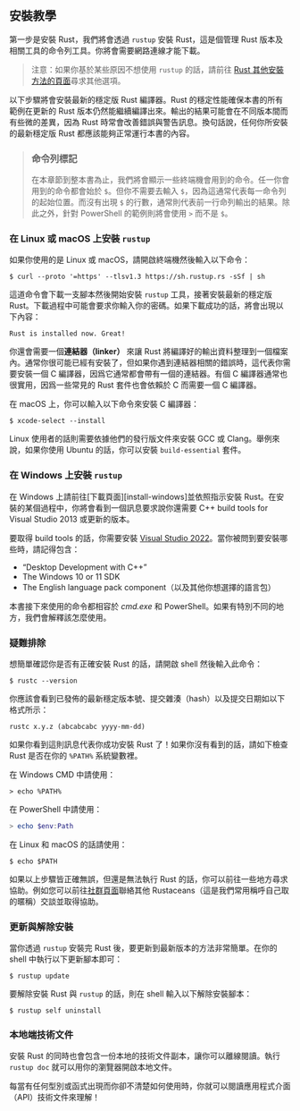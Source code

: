 ## 安裝教學

第一步是安裝 Rust，我們將會透過 `rustup` 安裝 Rust，這是個管理 Rust 版本及相關工具的命令列工具。你將會需要網路連線才能下載。

> 注意：如果你基於某些原因不想使用 `rustup` 的話，請前往 [Rust 其他安裝方法的頁面][otherinstall]尋求其他選項。

以下步驟將會安裝最新的穩定版 Rust 編譯器。Rust 的穩定性能確保本書的所有範例在更新的 Rust 版本仍然能繼續編譯出來。輸出的結果可能會在不同版本間而有些微的差異，因為 Rust 時常會改善錯誤與警告訊息。換句話說，任何你所安裝的最新穩定版 Rust 都應該能夠正常運行本書的內容。

> ### 命令列標記
>
> 在本章節到整本書為止，我們將會顯示一些終端機會用到的命令。任一你會用到的命令都會始於 `$`。但你不需要去輸入 `$`，因為這通常代表每一命令列的起始位置。而沒有出現 `$` 的行數，通常則代表前一行命列輸出的結果。除此之外，針對 PowerShell 的範例則將會使用 `>` 而不是 `$`。

### 在 Linux 或 macOS 上安裝 `rustup`

如果你使用的是 Linux 或 macOS，請開啟終端機然後輸入以下命令：

```console
$ curl --proto '=https' --tlsv1.3 https://sh.rustup.rs -sSf | sh
```

這道命令會下載一支腳本然後開始安裝 `rustup` 工具，接著安裝最新的穩定版 Rust。下載過程中可能會要求你輸入你的密碼。如果下載成功的話，將會出現以下內容：

```text
Rust is installed now. Great!
```

你還會需要一個**連結器（linker）** 來讓 Rust 將編譯好的輸出資料整理到一個檔案內。通常你很可能已經有安裝了，但如果你遇到連結器相關的錯誤時，這代表你需要安裝一個 C 編譯器，因爲它通常都會帶有一個的連結器。有個 C 編譯器通常也很實用，因爲一些常見的 Rust 套件也會依賴於 C 而需要一個 C 編譯器。

在 macOS 上，你可以輸入以下命令來安裝 C 編譯器：

```console
$ xcode-select --install
```

Linux 使用者的話則需要依據他們的發行版文件來安裝 GCC 或 Clang。舉例來說，如果你使用 Ubuntu 的話，你可以安裝 `build-essential` 套件。


### 在 Windows 上安裝 `rustup`

在 Windows 上請前往[下載頁面][install-windows]並依照指示安裝 Rust。在安裝的某個過程中，你將會看到一個訊息要求說你還需要 C++ build tools for Visual Studio 2013 或更新的版本。

要取得 build tools 的話，你需要安裝 [Visual Studio 2022][visualstudio]。當你被問到要安裝哪些時，請記得包含：

* “Desktop Development with C++”
* The Windows 10 or 11 SDK
* The English language pack component（以及其他你想選擇的語言包）

本書接下來使用的命令都相容於 *cmd.exe* 和 PowerShell。如果有特別不同的地方，我們會解釋該怎麼使用。

### 疑難排除

想簡單確認你是否有正確安裝 Rust 的話，請開啟 shell 然後輸入此命令：

```console
$ rustc --version
```

你應該會看到已發佈的最新穩定版本號、提交雜湊（hash）以及提交日期如以下格式所示：

```text
rustc x.y.z (abcabcabc yyyy-mm-dd)
```

如果你看到這則訊息代表你成功安裝 Rust 了！如果你沒有看到的話，請如下檢查 Rust 是否在你的 `%PATH%` 系統變數裡。

在 Windows CMD 中請使用：

```console
> echo %PATH%
```

在 PowerShell 中請使用：

```powershell
> echo $env:Path
```

在 Linux 和 macOS 的話請使用：

```console
$ echo $PATH
```

如果以上步驟皆正確無誤，但還是無法執行 Rust 的話，你可以前往一些地方尋求協助。例如您可以前往[社群頁面][community]聯絡其他 Rustaceans（這是我們常用稱呼自己取的暱稱）交談並取得協助。

### 更新與解除安裝

當你透過 `rustup` 安裝完 Rust 後，要更新到最新版本的方法非常簡單。在你的 shell 中執行以下更新腳本即可：

```console
$ rustup update
```

要解除安裝 Rust 與 `rustup` 的話，則在 shell 輸入以下解除安裝腳本：

```console
$ rustup self uninstall
```

### 本地端技術文件

安裝 Rust 的同時也會包含一份本地的技術文件副本，讓你可以離線閱讀。執行 `rustup doc` 就可以用你的瀏覽器開啟本地文件。

每當有任何型別或函式出現而你卻不清楚如何使用時，你就可以閱讀應用程式介面（API）技術文件來理解！

[otherinstall]: https://forge.rust-lang.org/infra/other-installation-methods.html
[install]: https://www.rust-lang.org/tools/install
[visualstudio]: https://visualstudio.microsoft.com/downloads/
[community]: https://www.rust-lang.org/community